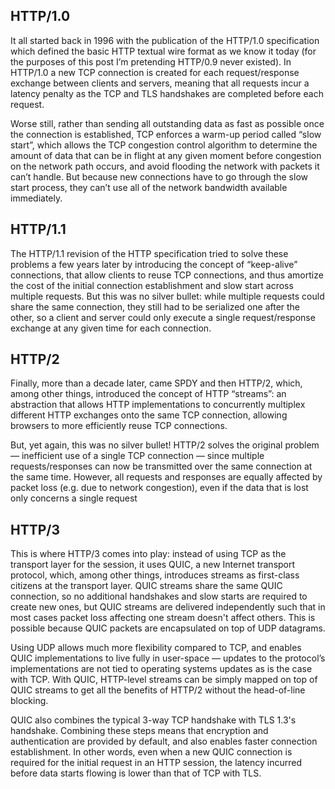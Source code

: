 ## HTTP/1.0

It all started back in 1996 with the publication of the HTTP/1.0 specification which defined the basic HTTP textual wire format as we know it today (for the purposes of this post I’m pretending HTTP/0.9 never existed). In HTTP/1.0 a new TCP connection is created for each request/response exchange between clients and servers, meaning that all requests incur a latency penalty as the TCP and TLS handshakes are completed before each request.

Worse still, rather than sending all outstanding data as fast as possible once the connection is established, TCP enforces a warm-up period called “slow start”, which allows the TCP congestion control algorithm to determine the amount of data that can be in flight at any given moment before congestion on the network path occurs, and avoid flooding the network with packets it can’t handle. But because new connections have to go through the slow start process, they can’t use all of the network bandwidth available immediately.

## HTTP/1.1

The HTTP/1.1 revision of the HTTP specification tried to solve these problems a few years later by introducing the concept of “keep-alive” connections, that allow clients to reuse TCP connections, and thus amortize the cost of the initial connection establishment and slow start across multiple requests. But this was no silver bullet: while multiple requests could share the same connection, they still had to be serialized one after the other, so a client and server could only execute a single request/response exchange at any given time for each connection.

## HTTP/2

Finally, more than a decade later, came SPDY and then HTTP/2, which, among other things, introduced the concept of HTTP “streams”: an abstraction that allows HTTP implementations to concurrently multiplex different HTTP exchanges onto the same TCP connection, allowing browsers to more efficiently reuse TCP connections.

But, yet again, this was no silver bullet! HTTP/2 solves the original problem — inefficient use of a single TCP connection — since multiple requests/responses can now be transmitted over the same connection at the same time. However, all requests and responses are equally affected by packet loss (e.g. due to network congestion), even if the data that is lost only concerns a single request

## HTTP/3

This is where HTTP/3 comes into play: instead of using TCP as the transport layer for the session, it uses QUIC, a new Internet transport protocol, which, among other things, introduces streams as first-class citizens at the transport layer. QUIC streams share the same QUIC connection, so no additional handshakes and slow starts are required to create new ones, but QUIC streams are delivered independently such that in most cases packet loss affecting one stream doesn't affect others. This is possible because QUIC packets are encapsulated on top of UDP datagrams.

Using UDP allows much more flexibility compared to TCP, and enables QUIC implementations to live fully in user-space — updates to the protocol’s implementations are not tied to operating systems updates as is the case with TCP. With QUIC, HTTP-level streams can be simply mapped on top of QUIC streams to get all the benefits of HTTP/2 without the head-of-line blocking.

QUIC also combines the typical 3-way TCP handshake with TLS 1.3's handshake. Combining these steps means that encryption and authentication are provided by default, and also enables faster connection establishment. In other words, even when a new QUIC connection is required for the initial request in an HTTP session, the latency incurred before data starts flowing is lower than that of TCP with TLS.